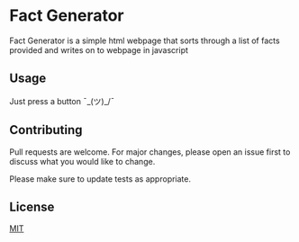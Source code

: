 # Fact Generator

Fact Generator is a simple html webpage that sorts through a list of facts provided and writes on to webpage in javascript

## Usage

Just press a button ¯\_(ツ)_/¯

## Contributing
Pull requests are welcome. For major changes, please open an issue first to discuss what you would like to change.

Please make sure to update tests as appropriate.

## License
[MIT](https://choosealicense.com/licenses/mit/) 
